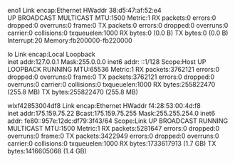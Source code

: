 eno1      Link encap:Ethernet  HWaddr 38:d5:47:af:52:e4  
          UP BROADCAST MULTICAST  MTU:1500  Metric:1
          RX packets:0 errors:0 dropped:0 overruns:0 frame:0
          TX packets:0 errors:0 dropped:0 overruns:0 carrier:0
          collisions:0 txqueuelen:1000 
          RX bytes:0 (0.0 B)  TX bytes:0 (0.0 B)
          Interrupt:20 Memory:fb200000-fb220000 

lo        Link encap:Local Loopback  
          inet addr:127.0.0.1  Mask:255.0.0.0
          inet6 addr: ::1/128 Scope:Host
          UP LOOPBACK RUNNING  MTU:65536  Metric:1
          RX packets:3762121 errors:0 dropped:0 overruns:0 frame:0
          TX packets:3762121 errors:0 dropped:0 overruns:0 carrier:0
          collisions:0 txqueuelen:1000 
          RX bytes:255822470 (255.8 MB)  TX bytes:255822470 (255.8 MB)

wlxf42853004df8 Link encap:Ethernet  HWaddr f4:28:53:00:4d:f8  
          inet addr:175.159.75.22  Bcast:175.159.75.255  Mask:255.255.254.0
          inet6 addr: fe80::957e:12dc:df79:3f43/64 Scope:Link
          UP BROADCAST RUNNING MULTICAST  MTU:1500  Metric:1
          RX packets:5281647 errors:0 dropped:0 overruns:0 frame:0
          TX packets:3422949 errors:0 dropped:0 overruns:0 carrier:0
          collisions:0 txqueuelen:1000 
          RX bytes:1733617913 (1.7 GB)  TX bytes:1416605068 (1.4 GB)

